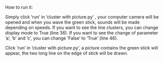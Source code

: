 How to run it:

Simply click ’run’ in ’cluster with picture.py’ , your computer camera will be
opened and when you wave the green stick, sounds will be made depending on
speeds. If you want to see the line clusters, you can change display mode to
True (line 36). If you want to see the change of parameter ’a’, ’b’ and ’c’, you
can change ’False’ to ’True’ (line 46).

Click ’run’ in ’cluster with picture.py’, a picture contains the green stick will
appear, the two long line on the edge of stick will be drawn.
